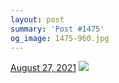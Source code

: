 ```yaml
---
layout: post
summary: 'Post #1475'
og_image: 1475-960.jpg
---
```


<p>
  <time>
    <a href="/1475">August 27, 2021</a>
  </time>
  <a href="/1475">
    <img src="{{ site.assets_url }}/1475-480.jpg" srcset="{{ site.assets_url }}/1475-240.jpg 240w, {{ site.assets_url }}/1475-480.jpg 480w, {{ site.assets_url }}/1475-720.jpg 720w, {{ site.assets_url }}/1475-960.jpg 960w" sizes="(min-width: 700px) 50vw, calc(100vw - 2rem)" />
  </a>
</p>
